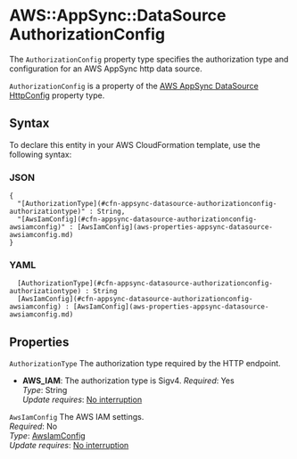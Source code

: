 # AWS::AppSync::DataSource AuthorizationConfig<a name="aws-properties-appsync-datasource-authorizationconfig"></a>

The `AuthorizationConfig` property type specifies the authorization type and configuration for an AWS AppSync http data source\.

 `AuthorizationConfig` is a property of the [AWS AppSync DataSource HttpConfig](https://docs.aws.amazon.com/AWSCloudFormation/latest/UserGuide/aws-properties-appsync-datasource-httpconfig.html) property type\. 

## Syntax<a name="aws-properties-appsync-datasource-authorizationconfig-syntax"></a>

To declare this entity in your AWS CloudFormation template, use the following syntax:

### JSON<a name="aws-properties-appsync-datasource-authorizationconfig-syntax.json"></a>

```
{
  "[AuthorizationType](#cfn-appsync-datasource-authorizationconfig-authorizationtype)" : String,
  "[AwsIamConfig](#cfn-appsync-datasource-authorizationconfig-awsiamconfig)" : [AwsIamConfig](aws-properties-appsync-datasource-awsiamconfig.md)
}
```

### YAML<a name="aws-properties-appsync-datasource-authorizationconfig-syntax.yaml"></a>

```
﻿  [AuthorizationType](#cfn-appsync-datasource-authorizationconfig-authorizationtype) : String
﻿  [AwsIamConfig](#cfn-appsync-datasource-authorizationconfig-awsiamconfig) : [AwsIamConfig](aws-properties-appsync-datasource-awsiamconfig.md)
```

## Properties<a name="aws-properties-appsync-datasource-authorizationconfig-properties"></a>

`AuthorizationType`  <a name="cfn-appsync-datasource-authorizationconfig-authorizationtype"></a>
The authorization type required by the HTTP endpoint\.  
+  **AWS\_IAM**: The authorization type is Sigv4\.
*Required*: Yes  
*Type*: String  
*Update requires*: [No interruption](https://docs.aws.amazon.com/AWSCloudFormation/latest/UserGuide/using-cfn-updating-stacks-update-behaviors.html#update-no-interrupt)

`AwsIamConfig`  <a name="cfn-appsync-datasource-authorizationconfig-awsiamconfig"></a>
The AWS IAM settings\.  
*Required*: No  
*Type*: [AwsIamConfig](aws-properties-appsync-datasource-awsiamconfig.md)  
*Update requires*: [No interruption](https://docs.aws.amazon.com/AWSCloudFormation/latest/UserGuide/using-cfn-updating-stacks-update-behaviors.html#update-no-interrupt)